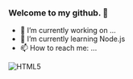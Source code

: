 ### Welcome to my github. 👋
- 🔭 I’m currently working on ...
- 🌱 I’m currently learning Node.js
- 📫 How to reach me: ...


![HTML5](https://www.flaticon.com/svg/vstatic/svg/1051/1051277.svg?token=exp=1619948578~hmac=a9f90b8876e352d215477b9863e97b7b "HTML5")
<!--
**radzikoska123/radzikoska123** is a ✨ _special_ ✨ repository because its `README.md` (this file) appears on your GitHub profile.

Here are some ideas to get you started:

- 🔭 I’m currently working on ...
- 🌱 I’m currently learning ...
- 👯 I’m looking to collaborate on ...
- 🤔 I’m looking for help with ...
- 💬 Ask me about ...
- 📫 How to reach me: ...
- 😄 Pronouns: ...
- ⚡ Fun fact: ...
-->
